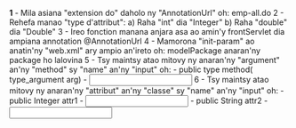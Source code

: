 <strong>1</strong> - Mila asiana "extension do" daholo ny "AnnotationUrl"
    oh: emp-all.do
2 - Rehefa manao "type d'attribut":
    a) Raha "int" dia "Integer"
    b) Raha "double" dia "Double"
3 - Ireo fonction manana anjara asa ao amin'y frontServlet dia ampiana annotation @AnnotationUrl
4 - Mamorona "init-param" ao anatin'ny "web.xml" ary ampio an'ireto
    oh: <param-name>modelPackage</param-name>
        <param-value>anaran'ny package ho lalovina</param-value>
5 - Tsy maintsy atao mitovy ny anaran'ny "argument" an'ny "method" sy "name" an'ny "input"
    oh: - public type method( type_argument arg)
        - <input type="text" name="arg">
6 - Tsy maintsy atao mitovy ny anaran'ny "attribut" an'ny "classe" sy "name" an'ny "input"
    oh: - public Integer attr1
        - <input type="number" name="attr1">
        - public String attr2
        - <input type="text" name="attr2">
